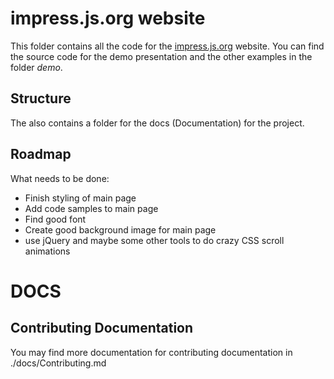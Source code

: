 # impress.js.org website
This folder contains all the code for the [impress.js.org](https://impress.js.org) website. You can find the source code for the demo presentation and the other examples in the folder *demo*.

## Structure
The also contains a folder for the docs (Documentation) for the project.

## Roadmap
What needs to be done:
- Finish styling of main page
- Add code samples to main page
- Find good font
- Create good background image for main page
- use jQuery and maybe some other tools to do crazy CSS scroll animations

# DOCS
## Contributing Documentation
You may find more documentation for contributing documentation in ./docs/Contributing.md